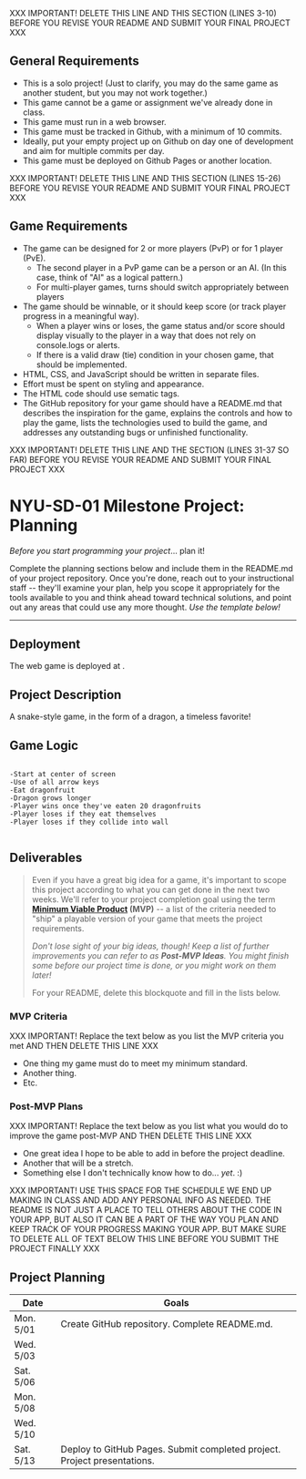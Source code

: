 XXX IMPORTANT! DELETE THIS LINE AND THIS SECTION (LINES 3-10) BEFORE YOU REVISE YOUR README AND SUBMIT YOUR FINAL PROJECT XXX

## General Requirements

- This is a solo project! (Just to clarify, you may do the same game as another student, but you may not work together.)
- This game cannot be a game or assignment we've already done in class.
- This game must run in a web browser.
- This game must be tracked in Github, with a minimum of 10 commits.
- Ideally, put your empty project up on Github on day one of development and aim for multiple commits per day.
- This game must be deployed on Github Pages or another location.


XXX IMPORTANT! DELETE THIS LINE AND THIS SECTION (LINES 15-26) BEFORE YOU REVISE YOUR README AND SUBMIT YOUR FINAL PROJECT XXX

## Game Requirements

- The game can be designed for 2 or more players (PvP) or for 1 player (PvE).
  - The second player in a PvP game can be a person or an AI. (In this case, think of "AI" as a logical pattern.)
  - For multi-player games, turns should switch appropriately between players
- The game should be winnable, or it should keep score (or track player progress in a meaningful way).
  - When a player wins or loses, the game status and/or score should display visually to the player in a way that does not rely on console.logs or alerts.
  - If there is a valid draw (tie) condition in your chosen game, that should be implemented.
- HTML, CSS, and JavaScript should be written in separate files.
- Effort must be spent on styling and appearance.
- The HTML code should use sematic tags.
- The GitHub repository for your game should have a README.md that describes the inspiration for the game, explains the controls and how to play the game, lists the technologies used to build the game, and addresses any outstanding bugs or unfinished functionality.


XXX IMPORTANT! DELETE THIS LINE AND THE SECTION (LINES 31-37 SO FAR) BEFORE YOU REVISE YOUR README AND SUBMIT YOUR FINAL PROJECT XXX

# NYU-SD-01 Milestone Project: Planning

_Before you start programming your project_... plan it!

Complete the planning sections below and include them in the README.md of your project repository. Once you're done, reach out to your instructional staff -- they'll examine your plan, help you scope it appropriately for the tools available to you and think ahead toward technical solutions, and point out any areas that could use any more thought. _Use the template below!_

--------

## Deployment

The web game is deployed at <YOUR DEPLOYED GITHUB.IO URL GOES HERE>.


## Project Description

A snake-style game, in the form of a dragon, a timeless favorite!


## Game Logic

```

-Start at center of screen
-Use of all arrow keys
-Eat dragonfruit
-Dragon grows longer
-Player wins once they've eaten 20 dragonfruits
-Player loses if they eat themselves
-Player loses if they collide into wall


```

## Deliverables

>Even if you have a great big idea for a game, it's important to scope this project according to what you can get done in the next two weeks. We'll refer to your project completion goal using the term **[Minimum Viable Product](https://en.wikipedia.org/wiki/Minimum_viable_product) (MVP)** -- a list of the criteria needed to "ship" a playable version of your game that meets the project requirements.
>
>*Don't lose sight of your big ideas, though! Keep a list of further improvements you can refer to as **Post-MVP Ideas**. You might finish some before our project time is done, or you might work on them later!*
>
> For your README, delete this blockquote and fill in the lists below.


### MVP Criteria

XXX IMPORTANT! Replace the text below as you list the MVP criteria you met AND THEN DELETE THIS LINE XXX

- One thing my game must do to meet my minimum standard.
- Another thing.
- Etc.


### Post-MVP Plans

XXX IMPORTANT! Replace the text below as you list what you would do to improve the game post-MVP AND THEN DELETE THIS LINE XXX

- One great idea I hope to be able to add in before the project deadline.
- Another that will be a stretch.
- Something else I don't technically know how to do... *yet*. :)


XXX IMPORTANT! USE THIS SPACE FOR THE SCHEDULE WE END UP MAKING IN CLASS AND ADD ANY PERSONAL INFO AS NEEDED. THE README IS NOT JUST A PLACE TO TELL OTHERS ABOUT THE CODE IN YOUR APP, BUT ALSO IT CAN BE A PART OF THE WAY YOU PLAN AND KEEP TRACK OF YOUR PROGRESS MAKING YOUR APP. BUT MAKE SURE TO DELETE ALL OF TEXT BELOW THIS LINE BEFORE YOU SUBMIT THE PROJECT FINALLY XXX

## Project Planning

| Date | Goals |
| ---- | ----- |
| Mon. 5/01 | Create GitHub repository. Complete README.md. |
| Wed. 5/03 |      |
| Sat. 5/06 |      |
| Mon. 5/08 |      |
| Wed. 5/10 |      |
| Sat. 5/13 | Deploy to GitHub Pages. Submit completed project. Project presentations. |
